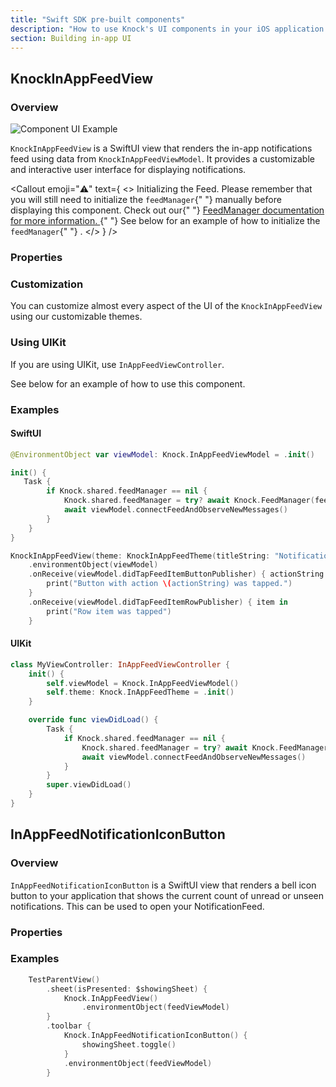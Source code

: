 ```yaml
---
title: "Swift SDK pre-built components"
description: "How to use Knock's UI components in your iOS application."
section: Building in-app UI
---
```


## KnockInAppFeedView

### Overview

<Image
  src="/images/ios-in-app-feed.png"
  alt="Component UI Example"
  width={1300}
  height={798}
  className="rounded-md mx-auto border border-gray-200"
/>

`KnockInAppFeedView` is a SwiftUI view that renders the in-app notifications feed using data from `KnockInAppFeedViewModel`. It provides a customizable and interactive user interface for displaying notifications.

<Callout
  emoji="⚠️"
  text={
    <>
      <span className="font-bold">Initializing the Feed.</span> Please remember
      that you will still need to initialize the <code>feedManager</code>{" "}
      manually before displaying this component. Check out our{" "}
      <a href="/sdks/ios/reference#feedmanager">
        FeedManager documentation for more information.
      </a>{" "}
      See below for an example of how to initialize the <code>feedManager</code>{" "}
      .
    </>
  }
/>

### Properties

<Attributes>
  <Attribute
    name="theme"
    type="InAppFeedTheme"
    description="Defines the appearance of the feed view and its components."
  />
</Attributes>

### Customization

You can customize almost every aspect of the UI of the `KnockInAppFeedView` using our customizable themes.

### Using UIKit

If you are using UIKit, use `InAppFeedViewController`.

See below for an example of how to use this component.

### Examples

#### SwiftUI

```swift
@EnvironmentObject var viewModel: Knock.InAppFeedViewModel = .init()

init() {
   Task {
        if Knock.shared.feedManager == nil {
            Knock.shared.feedManager = try? await Knock.FeedManager(feedId: "ad06b085-54e2-4fb0-b6e7-050338851868")
            await viewModel.connectFeedAndObserveNewMessages()
        }
    }
}

KnockInAppFeedView(theme: KnockInAppFeedTheme(titleString: "Notifications"))
    .environmentObject(viewModel)
    .onReceive(viewModel.didTapFeedItemButtonPublisher) { actionString in
        print("Button with action \(actionString) was tapped.")
    }
    .onReceive(viewModel.didTapFeedItemRowPublisher) { item in
        print("Row item was tapped")
    }
```

#### UIKit

```swift
class MyViewController: InAppFeedViewController {
    init() {
        self.viewModel = Knock.InAppFeedViewModel()
        self.theme: Knock.InAppFeedTheme = .init()
    }

    override func viewDidLoad() {
        Task {
            if Knock.shared.feedManager == nil {
                Knock.shared.feedManager = try? await Knock.FeedManager(feedId: "ad06b085-54e2-4fb0-b6e7-050338851868")
                await viewModel.connectFeedAndObserveNewMessages()
            }
        }
        super.viewDidLoad()
    }
}
```

## InAppFeedNotificationIconButton

### Overview

`InAppFeedNotificationIconButton` is a SwiftUI view that renders a bell icon button to your application that shows the current count of unread or unseen notifications. This can be used to open your NotificationFeed.

### Properties

<Attributes>
  <Attribute
    name="theme"
    type="InAppFeedNotificationIconButtonTheme"
    description="Defines the appearance of the feed view and its components."
  />
  <Attribute
    name="action"
    type="() -> Void"
    description="A callback to alert you when user taps on the button."
  />
</Attributes>

### Examples

```swift
    TestParentView()
        .sheet(isPresented: $showingSheet) {
            Knock.InAppFeedView()
                .environmentObject(feedViewModel)
        }
        .toolbar {
            Knock.InAppFeedNotificationIconButton() {
                showingSheet.toggle()
            }
            .environmentObject(feedViewModel)
        }
```
